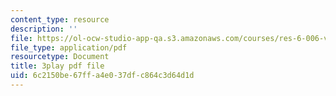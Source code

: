 ```yaml
---
content_type: resource
description: ''
file: https://ol-ocw-studio-app-qa.s3.amazonaws.com/courses/res-6-006-video-demonstrations-in-lasers-and-optics-spring-2008/6c2150be67ffa4e037dfc864c3d64d1d_goPg4-iVa1s.pdf
file_type: application/pdf
resourcetype: Document
title: 3play pdf file
uid: 6c2150be-67ff-a4e0-37df-c864c3d64d1d
---
```

